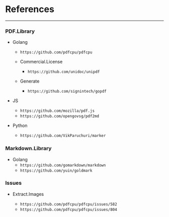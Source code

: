 # References

---

### PDF.Library

- Golang
    - `https://github.com/pdfcpu/pdfcpu`

    - Commercial.License
        - `https://github.com/unidoc/unipdf`

    - Generate
        - `https://github.com/signintech/gopdf`

- JS
    - `https://github.com/mozilla/pdf.js`
    - `https://github.com/opengovsg/pdf2md`

- Python
    - `https://github.com/VikParuchuri/marker`


### Markdown.Library

- Golang
    - `https://github.com/gomarkdown/markdown`
    - `https://github.com/yuin/goldmark`


### Issues

- Extract.Images

    - `https://github.com/pdfcpu/pdfcpu/issues/582`
    - `https://github.com/pdfcpu/pdfcpu/issues/804`
